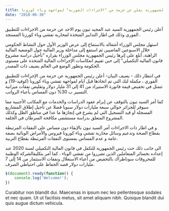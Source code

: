 ```yaml
---
title: رئيس الجمهورية يعلن عن حزمة من "الاجراءات الفورية" لمواجهة وباء كورونا
date: "2018-06-30"
---
```


أعلن رئيس الجمهورية السيد عبد المجيد تبون يوم الاحد عن حزمة من الاجراءات للتطبيق الفوري وذلك في اطار التدابير المتخذة لمحاربة تفشي وباء كورزنا المستجد .
<!-- end -->

استهل مجلس الوزراء أشغاله بالاستماع إلى عرض الوزير الأول حول النشاط الحكومي خلال الاسبوعين الماضيين ثم استمع إلى مداخلة وزير المالية حول الوضعية المالية الراهنة، أبلغ على إثرها رئيس الجمهورية مجلس الوزراء بقراره "تأجيل دراسة مشروع قانون المالية التكميلي" إلى حين تقييم انعكاسات الإجراءات المالية المتخذة على مستوى الحكومة  وتطور الوضع في العالم  يضيف ذات المصدر.

في انتظار ذلك - يضيف البيان- أعلن رئيس الجمهورية عن حزمة من الإجراءات للتطبيق الفوري ، مكملة لتك التي تم اتخاذها قبل ايام لمواجهة تفشي وباء كورونا (كوفيد-19) و تتمثل في تخفيض قيمة فاتورة الاستيراد من 41 إلى 31 مليار دولار وتقليص نفقات ميزانية التسيير ب 30% دون المساس بأعباء الرواتب.

كما أمر السيد تبون بالتوقف عن إبرام عقود الدراسات والخدمات مع المكاتب الأجنبية مما سيوفر للجزائر حوالي سبعة مليارات دولار سنويا فضلا عن تأجيل إطلاق المشاريع المسجلة  أو قيد التسجيل  التي لم يشرع في إنجازها  ما عدا في مناطق الظل وكذلك المشروع المتعلق بدراسة مستشفى مكافحة السرطان في الجلفة.

و في اطار ذات الاجراءات أمر السيد تبون بالإبقاء دون مساس على النفقات المرتبطة بقطاع الصحة  وتدعيم وسائل محاربة تفشي وباء كورونا فيروس والأمراض الوبائية بصفة عامة و عدم  المساس بمستوى النفقات المرتبطة بقطاع التربية.

الى جانب ذلك حث رئيس الجمهورية للتكفل في قانون المالية التكميلي لسنة 2020 عند إعداده  بخسائر المتعاملين الذين تضرروا من تفشي الوباء ، كما أمر بتكليفالشركة الوطنية للمحروقات سوناطراك بالتخفيض من أعباء الاستغلال ونفقات الاستثمار  من 14 إلى 7 مليارات دولار قصد الحفاظ على احتياطي الصرف.

```javascript
$(document).ready(function() {
    console.log('Welcome!');
})
```

Curabitur non blandit dui. Maecenas in ipsum nec leo pellentesque sodales et nec quam. Ut ut facilisis metus, sit amet aliquam nibh. Quisque blandit dui quis augue dictum vehicula.
